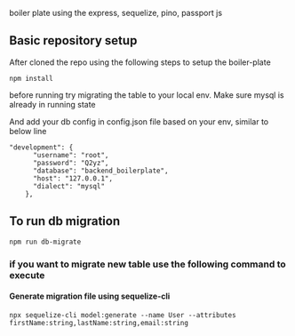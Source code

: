 boiler plate using the express, sequelize, pino, passport js

## Basic repository setup 

After cloned the repo using the following steps to setup the boiler-plate

```
npm install
```
before running try migrating the table to your local env. Make sure mysql is already in running state

And add your db config in config.json file based on your env, similar to below line

```
"development": {
      "username": "root",
      "password": "Q2yz",
      "database": "backend_boilerplate",
      "host": "127.0.0.1",
      "dialect": "mysql"
    },
```
## To run db migration 
``````
npm run db-migrate

``````

### if you want to migrate new table use the following command to execute
#### Generate migration file using sequelize-cli 
``````
npx sequelize-cli model:generate --name User --attributes firstName:string,lastName:string,email:string
``````


